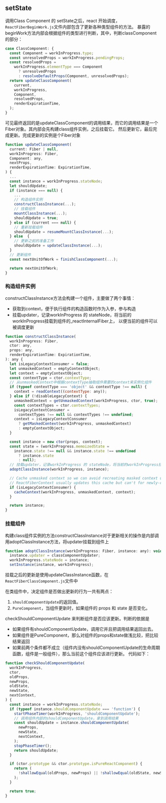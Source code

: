 ## setState
调用Class Component 的 setState之后，react 开始调度，`ReactFiberBeginWork.js`文件内部包含了更新各种类型组件的方法。
暴露的beginWork方法内部会根据组件的类型进行判断，其中，判断classComponent的部分：
```javascript
case ClassComponent: {
  const Component = workInProgress.type;
  const unresolvedProps = workInProgress.pendingProps;
  const resolvedProps =
    workInProgress.elementType === Component
      ? unresolvedProps
      : resolveDefaultProps(Component, unresolvedProps);
  return updateClassComponent(
    current,
    workInProgress,
    Component,
    resolvedProps,
    renderExpirationTime,
  );
}
```
可见最终返回的是updateClassComponent的调用结果，而它的调用结果是一个Fiber对象。其内部会先构建class组件实例，之后挂载它。
然后更新它，最后完成更新。完成更新的实例是个Fiber对象
```javascript
function updateClassComponent(
  current: Fiber | null,
  workInProgress: Fiber,
  Component: any,
  nextProps,
  renderExpirationTime: ExpirationTime,
) {
  ...
  const instance = workInProgress.stateNode;
  let shouldUpdate;
  if (instance === null) {
    ...
    // 构造组件实例
    constructClassInstance(...);
    // 挂载组件
    mountClassInstance(...);
    shouldUpdate = true;
  } else if (current === null) {
    // 重新挂载组件
    shouldUpdate = resumeMountClassInstance(...);
  } else  {
    // 更新之前的准备工作
    shouldUpdate = updateClassInstance(...);
  }
  // 更新组件
  const nextUnitOfWork = finishClassComponent(...);

  return nextUnitOfWork;
}
```
### 构造组件实例
constructClassInstance方法会构建一个组件，主要做了两个事情：
* 获取到context，便于执行组件的构造函数时作为入参，参与构造
* 挂载updater，记录workInProgress 的 stateNode，将当前的workInProgress挂载到组件的_reactInternalFiber上，
以便当前的组件可以被调度更新
```javascript
function constructClassInstance(
  workInProgress: Fiber,
  ctor: any,
  props: any,
  renderExpirationTime: ExpirationTime,
): any {
  let isLegacyContextConsumer = false;
  let unmaskedContext = emptyContextObject;
  let context = emptyContextObject;
  const contextType = ctor.contextType;
  // 从unmaskedContext中根据contextType抽取组件需要的context来实例化组件
  if (typeof contextType === 'object' && contextType !== null) {
    context = readContext((contextType: any));
  } else if (!disableLegacyContext) {
    unmaskedContext = getUnmaskedContext(workInProgress, ctor, true);
    const contextTypes = ctor.contextTypes;
    isLegacyContextConsumer =
      contextTypes !== null && contextTypes !== undefined;
    context = isLegacyContextConsumer
      ? getMaskedContext(workInProgress, unmaskedContext)
      : emptyContextObject;
  }

  const instance = new ctor(props, context);
  const state = (workInProgress.memoizedState =
    instance.state !== null && instance.state !== undefined
      ? instance.state
      : null);
  // 挂载updater，记录workInProgress 的 stateNode，将当前的workInProgress挂载到组件的_reactInternalFiber上，以便当前爱组件可以被调度更新
  adoptClassInstance(workInProgress, instance);

  // Cache unmasked context so we can avoid recreating masked context unless necessary.
  // ReactFiberContext usually updates this cache but can't for newly-created instances.
  if (isLegacyContextConsumer) {
    cacheContext(workInProgress, unmaskedContext, context);
  }

  return instance;
}
```
### 挂载组件

构建class组件实例的方法constructClassInstance对于更新相关的操作是内部调用adoptClassInstance方法，将updater挂载到组件上
```javascript
function adoptClassInstance(workInProgress: Fiber, instance: any): void {
  instance.updater = classComponentUpdater;
  workInProgress.stateNode = instance;
  setInstance(instance, workInProgress);
```
挂载之后的更新是使用updateClassInstance函数，在`ReactFiberClassComponent.js`文件中

在类组件中，决定组件是否做出更新的行为一共有两点：
1. `shouldComponentUpdate`的返回值。
2. `PureComponent`，当组件更新时，如果组件的 props 和 state 是否变化。

checkShouldComponentUpdate 来判断组件是否应该更新。判断的依据是
* 如果组件有shouldComponentUpdate，调用它并且把调用结果返回出去。
* 如果组件是PureComponent，那么对组件的props和state做浅比较，把比较结果返回
* 如果前两个条件都不成立（组件内没有shouldComponentUpdate的生命周期函数，组件是一般组件），那么当前这个组件应该进行更新。
代码如下：
```javascript
function checkShouldComponentUpdate(
  workInProgress,
  ctor,
  oldProps,
  newProps,
  oldState,
  newState,
  nextContext,
) {
  const instance = workInProgress.stateNode;
  if (typeof instance.shouldComponentUpdate === 'function') {
    startPhaseTimer(workInProgress, 'shouldComponentUpdate');
    // 调用组件内部的shouldComponentUpdate，拿到调用结果
    const shouldUpdate = instance.shouldComponentUpdate(
      newProps,
      newState,
      nextContext,
    );
    stopPhaseTimer();
    return shouldUpdate;
  }

  if (ctor.prototype && ctor.prototype.isPureReactComponent) {
    return (
      !shallowEqual(oldProps, newProps) || !shallowEqual(oldState, newState)
    );
  }

  return true;
}

```
